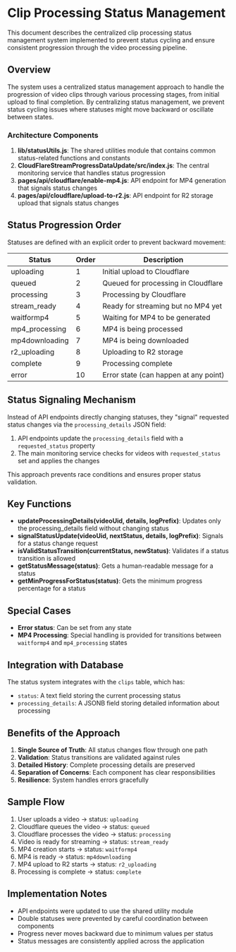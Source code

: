 # Clip Processing Status Management

This document describes the centralized clip processing status management system implemented to prevent status cycling and ensure consistent progression through the video processing pipeline.

## Overview

The system uses a centralized status management approach to handle the progression of video clips through various processing stages, from initial upload to final completion. By centralizing status management, we prevent status cycling issues where statuses might move backward or oscillate between states.

### Architecture Components

1. **lib/statusUtils.js**: The shared utilities module that contains common status-related functions and constants
2. **CloudFlareStreamProgressDataUpdate/src/index.js**: The central monitoring service that handles status progression
3. **pages/api/cloudflare/enable-mp4.js**: API endpoint for MP4 generation that signals status changes
4. **pages/api/cloudflare/upload-to-r2.js**: API endpoint for R2 storage upload that signals status changes

## Status Progression Order

Statuses are defined with an explicit order to prevent backward movement:

| Status            | Order | Description                                 |
|-------------------|-------|---------------------------------------------|
| uploading         | 1     | Initial upload to Cloudflare                |
| queued            | 2     | Queued for processing in Cloudflare         |
| processing        | 3     | Processing by Cloudflare                    |
| stream_ready      | 4     | Ready for streaming but no MP4 yet          |
| waitformp4        | 5     | Waiting for MP4 to be generated             |
| mp4_processing    | 6     | MP4 is being processed                      |
| mp4downloading    | 7     | MP4 is being downloaded                     |
| r2_uploading      | 8     | Uploading to R2 storage                     |
| complete          | 9     | Processing complete                         |
| error             | 10    | Error state (can happen at any point)       |

## Status Signaling Mechanism

Instead of API endpoints directly changing statuses, they "signal" requested status changes via the `processing_details` JSON field:

1. API endpoints update the `processing_details` field with a `requested_status` property
2. The main monitoring service checks for videos with `requested_status` set and applies the changes

This approach prevents race conditions and ensures proper status validation.

## Key Functions

- **updateProcessingDetails(videoUid, details, logPrefix)**: Updates only the processing_details field without changing status
- **signalStatusUpdate(videoUid, nextStatus, details, logPrefix)**: Signals for a status change request
- **isValidStatusTransition(currentStatus, newStatus)**: Validates if a status transition is allowed
- **getStatusMessage(status)**: Gets a human-readable message for a status
- **getMinProgressForStatus(status)**: Gets the minimum progress percentage for a status

## Special Cases

- **Error status**: Can be set from any state
- **MP4 Processing**: Special handling is provided for transitions between `waitformp4` and `mp4_processing` states

## Integration with Database

The status system integrates with the `clips` table, which has:

- `status`: A text field storing the current processing status
- `processing_details`: A JSONB field storing detailed information about processing

## Benefits of the Approach

1. **Single Source of Truth**: All status changes flow through one path
2. **Validation**: Status transitions are validated against rules
3. **Detailed History**: Complete processing details are preserved
4. **Separation of Concerns**: Each component has clear responsibilities
5. **Resilience**: System handles errors gracefully

## Sample Flow

1. User uploads a video -> status: `uploading`
2. Cloudflare queues the video -> status: `queued`
3. Cloudflare processes the video -> status: `processing`
4. Video is ready for streaming -> status: `stream_ready`
5. MP4 creation starts -> status: `waitformp4`
6. MP4 is ready -> status: `mp4downloading`
7. MP4 upload to R2 starts -> status: `r2_uploading`
8. Processing is complete -> status: `complete`

## Implementation Notes

- API endpoints were updated to use the shared utility module
- Double statuses were prevented by careful coordination between components
- Progress never moves backward due to minimum values per status
- Status messages are consistently applied across the application 